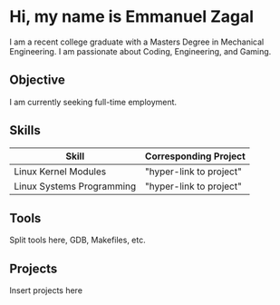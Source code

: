 # Hi, my name is Emmanuel Zagal

I am a recent college graduate with a Masters Degree in Mechanical Engineering.
I am passionate about Coding, Engineering, and Gaming.
## Objective
I am currently seeking full-time employment.

## Skills

| Skill                                         | Corresponding Project        |
|-----------------------------------------------|------------------------------|
| Linux Kernel Modules                          | "hyper-link to project"      |
| Linux Systems Programming                     | "hyper-link to project"      |

## Tools

Split tools here, GDB, Makefiles, etc.

## Projects
Insert projects here


<!--
**ezagal1916/ezagal1916** is a ✨ _special_ ✨ repository because its `README.md` (this file) appears on your GitHub profile.

Here are some ideas to get you started:

- 🔭 I’m currently working on ...
- 🌱 I’m currently learning ...
- 👯 I’m looking to collaborate on ...
- 🤔 I’m looking for help with ...
- 💬 Ask me about ...
- 📫 How to reach me: ...
- 😄 Pronouns: ...
- ⚡ Fun fact: ...
-->
